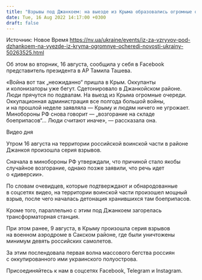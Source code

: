 ```yaml
---
title: "Взрывы под Джанкоем: на выезде из Крыма образовались огромные очереди — Ташева"
date: Tue, 16 Aug 2022 14:17:00 +0300
draft: false
---
```

Источник: Новое Время https://nv.ua/ukraine/events/iz-za-vzryvov-pod-dzhankoem-na-vyezde-iz-kryma-ogromnye-ocheredi-novosti-ukrainy-50263525.html


 Об этом во вторник, 16 августа, сообщила у себя в Facebook представитель президента в АР Тамила Ташева.

«Война вот так „неожиданно“ пришла в Крым. Оккупанты и колонизаторы уже бегут. Сдетонировало в Джанкойском районе. Люди прячутся по подвалам. На выезд из Крыма огромные очереди. Оккупационная администрация все полгода большой войны, и на прошлой неделе заявляла — Крыму и людям ничего не угрожает. Минобороны РФ снова говорит — „возгорание на складе боеприпасов“… Люди считают иначе», — рассказала она.

 Видео дня   

Утром 16 августа на территории российской воинской части в районе Джанкоя произошла серия взрывов.

Сначала в минобороны РФ утверждали, что причиной стало якобы случайное возгорание, однако позже заявили, что речь идет о «диверсии».

По словам очевидцев, которые подтверждают и обнародованные в соцсетях видео, на территории воинской части произошел мощный взрыв, после чего началась детонация хранившихся там боеприпасов.

Кроме того, параллельно с этим под Джанкоем загорелась трансформаторная станция.

При этом ранее, 9 августа, в Крыму произошла серия взрывов на военном аэродроме в Сакском районе, где были уничтожены минимум девять российских самолетов.

За этим послендовала первая волна массового бегства россиян с оккупированного ими украинского полуострова.

Присоединяйтесь к нам в соцсетях Facebook, Telegram и Instagram.
